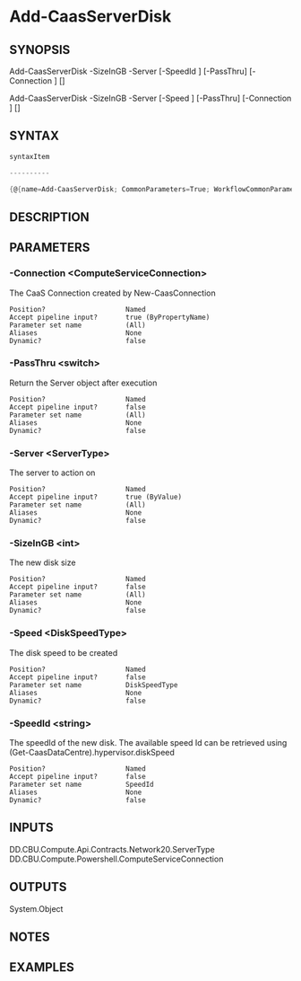 ﻿Add-CaasServerDisk
===================

## SYNOPSIS

Add-CaasServerDisk -SizeInGB <int> -Server <ServerType> [-SpeedId <string>] [-PassThru] [-Connection <ComputeServiceConnection>] [<CommonParameters>]

Add-CaasServerDisk -SizeInGB <int> -Server <ServerType> [-Speed <DiskSpeedType>] [-PassThru] [-Connection <ComputeServiceConnection>] [<CommonParameters>]


## SYNTAX
```powershell
syntaxItem                                                                                                                                                                                                                  

----------                                                                                                                                                                                                                  

{@{name=Add-CaasServerDisk; CommonParameters=True; WorkflowCommonParameters=False; parameter=System.Object[]}, @{name=Add-CaasServerDisk; CommonParameters=True; WorkflowCommonParameters=False; parameter=System.Object[]}}
```

## DESCRIPTION


## PARAMETERS
### -Connection &lt;ComputeServiceConnection&gt;
The CaaS Connection created by New-CaasConnection
```
Position?                    Named
Accept pipeline input?       true (ByPropertyName)
Parameter set name           (All)
Aliases                      None
Dynamic?                     false
```
 
### -PassThru &lt;switch&gt;
Return the Server object after execution
```
Position?                    Named
Accept pipeline input?       false
Parameter set name           (All)
Aliases                      None
Dynamic?                     false
```
 
### -Server &lt;ServerType&gt;
The server to action on
```
Position?                    Named
Accept pipeline input?       true (ByValue)
Parameter set name           (All)
Aliases                      None
Dynamic?                     false
```
 
### -SizeInGB &lt;int&gt;
The new disk size
```
Position?                    Named
Accept pipeline input?       false
Parameter set name           (All)
Aliases                      None
Dynamic?                     false
```
 
### -Speed &lt;DiskSpeedType&gt;
The disk speed to be created
```
Position?                    Named
Accept pipeline input?       false
Parameter set name           DiskSpeedType
Aliases                      None
Dynamic?                     false
```
 
### -SpeedId &lt;string&gt;
The speedId of the new disk. The available speed Id can be retrieved using (Get-CaasDataCentre).hypervisor.diskSpeed
```
Position?                    Named
Accept pipeline input?       false
Parameter set name           SpeedId
Aliases                      None
Dynamic?                     false
```

## INPUTS
DD.CBU.Compute.Api.Contracts.Network20.ServerType
DD.CBU.Compute.Powershell.ComputeServiceConnection


## OUTPUTS
System.Object

## NOTES


## EXAMPLES
